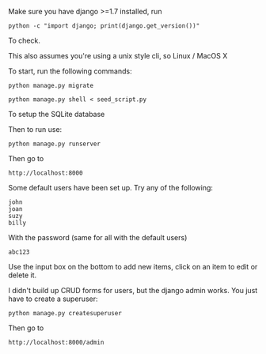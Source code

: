 Make sure you have django >=1.7 installed, run

    python -c "import django; print(django.get_version())"

To check.

This also assumes you're using a unix style cli, so Linux / MacOS X

To start, run the following commands:

    python manage.py migrate

    python manage.py shell < seed_script.py

To setup the SQLite database

Then to run use:

    python manage.py runserver

Then go to 

    http://localhost:8000

Some default users have been set up.  Try any of the following:

    john
    joan
    suzy
    billy

With the password (same for all with the default users)

    abc123

Use the input box on the bottom to add new items, click on an item to edit or delete it.

I didn't build up CRUD forms for users, but the django admin works.  You just have to create a superuser:

    python manage.py createsuperuser

Then go to 

    http://localhost:8000/admin

